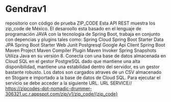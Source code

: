 # Gendrav1
repositorio con código de prueba
ZIP_CODE
Esta API REST muestra los zip_code de México.
El desaroollo esta basado en el lenguaje de programación JAVA con la tecnologia de Spring Boot, trabaja en conjunto con depencias y plugins tales como:
Spring Cloud
Spring Boot Starter Data JPA
Spring Boot Starter Web
Junit
Postgresql
Google Api Client
Spring Boot Maven Project
Maven Compiler Plugin
Maven Invoker
Spring Snapshots
Utiliza Java en su versión 8.
Conecta con una base de datos almacenada en Cloud SQL en el gestor PostgreSQL dado que mantiene una alta disponibilidad, mantiene una estabilidad dentro del servidor, es un gestor bastante robusto.
Los datos son cargados atraves de un CSV almacenado en Stogare e importado a la base de datos de Cloud SQL.
Para ejecutar el servicio se debe acceder a la siguiente URL.
URL SERVICE// https://zipcodes-dot-nomadic-drummer-306321.uc.r.appspot.com/zip/v1/zip_code/{zip_code}


